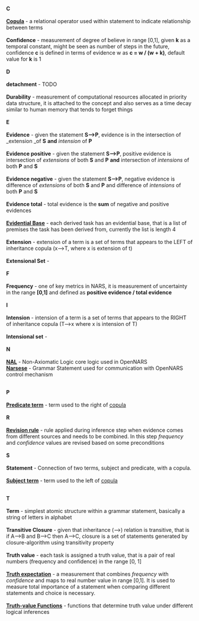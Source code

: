 **C**
<br/><br/>
**[Copula](https://github.com/opennars/opennars/wiki/Narsese-Grammar,-Language-of-OpenNARS)** - a relational operator used within statement to indicate relationship between terms
<br/><br/>
**Confidence** - measurement of degree of believe in range [0,1], given __k__  as a temporal constant, might be seen as number of steps in the future, confidence __c__ is defined in terms of evidence w as **__c = w / (w + k)__**, default value for __k__ is 1
<br/><br/>
**D**
<br/><br/>
**detachment** - TODO
<br/><br/>
**Durability** - measurement of computational resources allocated in priority data structure, it is attached to the concept and also serves as a time decay similar to human memory that tends to forget things
<br/><br/>
**E**
<br/><br/>
**Evidence** - given the statement **S-->P**, evidence is in the intersection of _extension _of **S** **and** _intension_ of **P**
<br/><br/>
**Evidence positive** - given the statement **S-->P**, positive evidence is intersection of _extensions_ of both **S** and **P** **and** intersection of _intensions_ of both **P** and **S**
<br/><br/>
**Evidence negative** - given the statement **S-->P**, negative evidence is difference of _extensions_ of both **S** and **P** and difference of _intensions_ of both **P** and **S**
<br/><br/>
**Evidence total** - total evidence is the **sum** of negative and positive evidences
<br/><br/>
**[Evidential Base](https://github.com/opennars/opennars/wiki/Revision-and-Choice-Rules)** - each derived task has an evidential base, that is a list of premises the task has been derived from, currently the list is length 4
<br/><br/>
**Extension** - extension of a term is a set of terms that appears to the LEFT of inheritance copula (x-->T, where x is extension of t)
<br/><br/>
**Extensional Set** - 
<br/><br/>
**F**
<br/><br/>
**Frequency** - one of key metrics in NARS, it is measurement of uncertainty in the range **[0,1]** and defined as __positive evidence / total evidence__
<br/><br/>
**I**
<br/><br/>
**Intension** - intension of a term is a set of terms that appears to the RIGHT of inheritance copula (T-->x where x is intension of T)
<br/><br/>
**Intensional set** - 
<br/><br/>
**N**
<br/><br/>
**[NAL](https://github.com/opennars/opennars/wiki/Non-Axiomatic-Logic-(NAL),-Logic-behind-OpenNARS)** - Non-Axiomatic Logic core logic used in OpenNARS <br />
**[Narsese](https://github.com/opennars/opennars/wiki/Narsese-Grammar,-Language-of-OpenNARS)** - Grammar Statement used for communication with OpenNARS control mechanism
<br /><br />

**P**
<br /><br/>
**[Predicate term](https://github.com/opennars/opennars/wiki/Narsese-Grammar,-Language-of-OpenNARS)** - term used to the right of [copula](https://github.com/opennars/opennars/wiki/Narsese-Grammar,-Language-of-OpenNARS)
<br /><br/>
**R**
<br /><br/>
**[Revision rule](https://github.com/opennars/opennars/wiki/Revision-and-Choice-Rules)** - rule applied during inference step when evidence comes from different sources and needs to be combined. In this step _frequency_ and _confidence_ values are revised based on some preconditions
<br /><br/>
**S**
<br /><br/>
**Statement** - Connection of two terms, subject and predicate, with a copula.
<br /><br/>
**[Subject term](https://github.com/opennars/opennars/wiki/Narsese-Grammar,-Language-of-OpenNARS)** - term used to the left of [copula](https://github.com/opennars/opennars/wiki/Narsese-Grammar,-Language-of-OpenNARS)
<br /><br/>


**T**
<br /><br/>
**Term** - simplest atomic structure within a grammar statement, basically a string of letters in alphabet
<br/><br/>
**Transitive Closure** - given that inheritance (-->) relation is transitive, that is if A-->B and B-->C then A-->C, closure is a set of statements generated by closure-algorithm using transitivity property  
<br/>
**Truth value** - each task is assigned a truth value, that is a pair of real numbers (frequency and confidence) in the range [0, 1]
<br/><br/>
**[Truth expectation](https://github.com/opennars/opennars/wiki/Revision-and-Choice-Rules)** - a measurement that combines _frequency_ with _confidence_ and maps to real number value in range [0,1]. It is used to measure total importance of a statement when comparing different statements and choice is necessary.
<br/><br/>
**[Truth-value Functions](https://github.com/opennars/opennars/wiki/Truth-Functions)** - functions that determine truth value under different logical inferences

